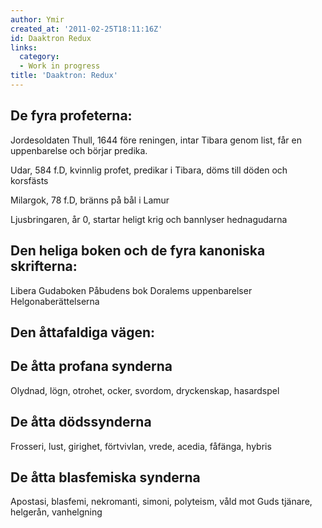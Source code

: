 ```yaml
---
author: Ymir
created_at: '2011-02-25T18:11:16Z'
id: Daaktron Redux
links:
  category:
  - Work in progress
title: 'Daaktron: Redux'
---
```


De fyra profeterna:
--------

Jordesoldaten Thull, 1644 före reningen, intar Tibara genom list, får en uppenbarelse och börjar
predika.

Udar, 584 f.D, kvinnlig profet, predikar i Tibara, döms till döden och korsfästs

Milargok, 78 f.D, bränns på bål i Lamur

Ljusbringaren, år 0, startar heligt krig och bannlyser hednagudarna

Den heliga boken och de fyra kanoniska skrifterna:
--------

Libera Gudaboken Påbudens bok Doralems uppenbarelser Helgonaberättelserna

Den åttafaldiga vägen:
--------

De åtta profana synderna
--------

Olydnad, lögn, otrohet, ocker, svordom, dryckenskap, hasardspel

De åtta dödssynderna
--------

Frosseri, lust, girighet, förtvivlan, vrede, acedia, fåfänga, hybris

De åtta blasfemiska synderna
--------

Apostasi, blasfemi, nekromanti, simoni, polyteism, våld mot Guds tjänare, helgerån, vanhelgning